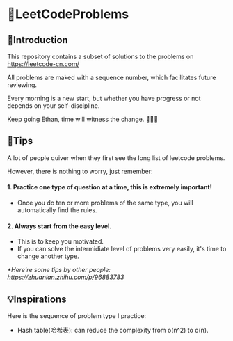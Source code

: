 # 🎈LeetCodeProblems

## 📝Introduction
This repository contains a subset of solutions to the problems on https://leetcode-cn.com/

All problems are maked with a sequence number, which facilitates future reviewing.

Every morning is a new start, but whether you have progress or not depends on your self-discipline.

Keep going Ethan, time will witness the change. 🐛🐛🐛

## 🔑Tips
A lot of people quiver when they first see the long list of leetcode problems.

However, there is nothing to worry, just remember:
#### 1. Practice one type of question at a time, this is extremely important!
- Once you do ten or more problems of the same type, you will automatically find the rules.
#### 2. Always start from the easy level.
- This is to keep you motivated.
- If you can solve the intermidiate level of problems very easily, it's time to change another type.

_*Here're some tips by other people: https://zhuanlan.zhihu.com/p/96883783_

## 💡Inspirations
Here is the sequence of problem type I practice:

- Hash table(哈希表): can reduce the complexity from o(n^2) to o(n).